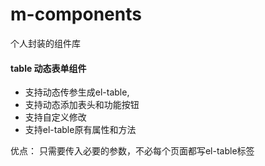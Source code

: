 # m-components
个人封装的组件库

#### table 动态表单组件
- 支持动态传参生成el-table,
- 支持动态添加表头和功能按钮
- 支持自定义修改
- 支持el-table原有属性和方法

优点： 只需要传入必要的参数，不必每个页面都写el-table标签
